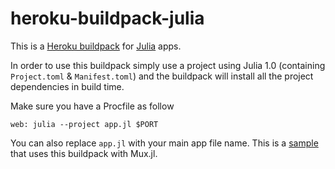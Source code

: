 heroku-buildpack-julia
======================

This is a [Heroku buildpack](https://devcenter.heroku.com/articles/buildpacks) for [Julia](http://julialang.org) apps.

In order to use this buildpack simply use a project using Julia 1.0 (containing `Project.toml` & `Manifest.toml`) and the buildpack will install all the project dependencies in build time.

Make sure you have a Procfile as follow 
```
web: julia --project app.jl $PORT
```

You can also replace `app.jl` with your main app file name. This is a [sample](https://github.com/Optomatica/heroku-julia-sample) that uses this buildpack with Mux.jl.
